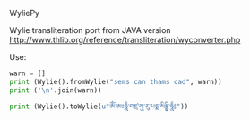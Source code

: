 WyliePy

Wylie transliteration port from JAVA version http://www.thlib.org/reference/transliteration/wyconverter.php

Use:
```py
warn = []
print (Wylie().fromWylie("sems can thams cad", warn))
print ('\n'.join(warn))

print (Wylie().toWylie(u"ཨོཾ་ཨཿཧཱུྂ་བཛྲ་གུ་རུ་པདྨ་སིདྡྷི་ཧཱུྂ༔"))
```
